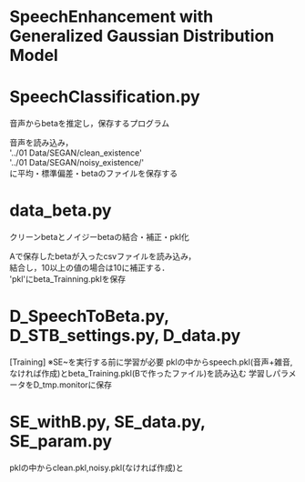 # SpeechEnhancement with Generalized Gaussian Distribution Model

# SpeechClassification.py

音声からbetaを推定し，保存するプログラム

音声を読み込み，  
'../01 Data/SEGAN/clean_existence'  
'../01 Data/SEGAN/noisy_existence/'  
に平均・標準偏差・betaのファイルを保存する  


# data_beta.py

クリーンbetaとノイジーbetaの結合・補正・pkl化

Aで保存したbetaが入ったcsvファイルを読み込み，  
結合し，10以上の値の場合は10に補正する．  
'pkl'にbeta_Trainning.pklを保存  

# D_SpeechToBeta.py, D_STB_settings.py, D_data.py

[Training]
※SE~を実行する前に学習が必要
pklの中からspeech.pkl(音声+雑音,なければ作成)とbeta_Training.pkl(Bで作ったファイル)を読み込む
学習しパラメータをD_tmp.monitorに保存

# SE_withB.py, SE_data.py, SE_param.py

pklの中からclean.pkl,noisy.pkl(なければ作成)と

